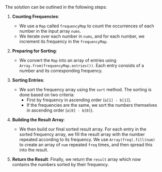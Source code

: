 The solution can be outlined in the following steps:

1. **Counting Frequencies**: 
   - We use a `Map` called `frequencyMap` to count the occurrences of each number in the input array `nums`.
   - We iterate over each number in `nums`, and for each number, we increment its frequency in the `frequencyMap`.

2. **Preparing for Sorting**:
   - We convert the `Map` into an array of entries using `Array.from(frequencyMap.entries())`. Each entry consists of a number and its corresponding frequency.

3. **Sorting Entries**:
   - We sort the frequency array using the `sort` method. The sorting is done based on two criteria:
     - First by frequency in ascending order (`a[1] - b[1]`).
     - If the frequencies are the same, we sort the numbers themselves in ascending order (`a[0] - b[0]`).

4. **Building the Result Array**:
   - We then build our final sorted result array. For each entry in the sorted frequency array, we fill the result array with the number repeated according to its frequency. We use `Array(freq).fill(num)` to create an array of `num` repeated `freq` times, and then spread this into the result.

5. **Return the Result**: Finally, we return the `result` array which now contains the numbers sorted by their frequency.